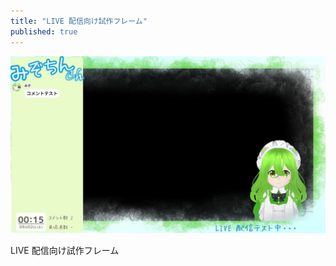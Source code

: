 ```yaml
---
title: "LIVE 配信向け試作フレーム"
published: true
---
```


![](/assets/2023-09-02/o1440081015332795881.jpg)

LIVE 配信向け試作フレーム

